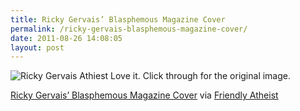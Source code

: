 ```yaml
---
title: Ricky Gervais’ Blasphemous Magazine Cover
permalink: /ricky-gervais-blasphemous-magazine-cover/
date: 2011-08-26 14:08:05
layout: post
---
```


![Ricky Gervais Athiest](http://therobb.com/wp-content/uploads/2011-08-1109-01-CoverPROOF.jpeg) Love it. Click through for the original image. 

[Ricky Gervais’ Blasphemous Magazine Cover](http://www.patheos.com/blogs/friendlyatheist/2011-08-21/ricky-gervais-blasphemous-magazine-cover/) via [Friendly Atheist](http://www.patheos.com/blogs/friendlyatheist/)